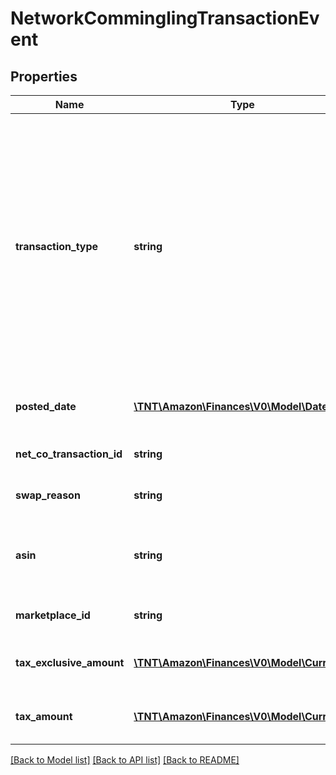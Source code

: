# NetworkComminglingTransactionEvent

## Properties
Name | Type | Description | Notes
------------ | ------------- | ------------- | -------------
**transaction_type** | **string** | The type of network item swap.  Possible values:  * NetCo - A Fulfillment by Amazon inventory pooling transaction. Available only in the India marketplace.  * ComminglingVAT - A commingling VAT transaction. Available only in the UK, Spain, France, Germany, and Italy marketplaces. | [optional] 
**posted_date** | [**\TNT\Amazon\Finances\V0\Model\\DateTime**](\DateTime.md) | The date and time when the financial event was posted. | [optional] 
**net_co_transaction_id** | **string** | The identifier for the network item swap. | [optional] 
**swap_reason** | **string** | The reason for the network item swap. | [optional] 
**asin** | **string** | The Amazon Standard Identification Number (ASIN) of the swapped item. | [optional] 
**marketplace_id** | **string** | The marketplace in which the event took place. | [optional] 
**tax_exclusive_amount** | [**\TNT\Amazon\Finances\V0\Model\Currency**](Currency.md) | The price of the swapped item minus TaxAmount. | [optional] 
**tax_amount** | [**\TNT\Amazon\Finances\V0\Model\Currency**](Currency.md) | The tax on the network item swap paid by the seller. | [optional] 

[[Back to Model list]](../README.md#documentation-for-models) [[Back to API list]](../README.md#documentation-for-api-endpoints) [[Back to README]](../README.md)


